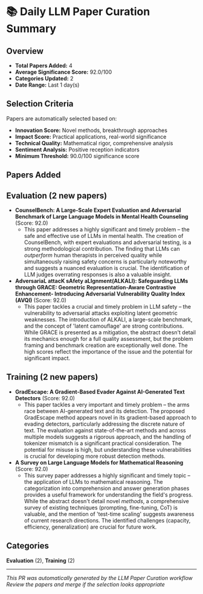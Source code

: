 # 📚 Daily LLM Paper Curation Summary

## Overview
- **Total Papers Added:** 4
- **Average Significance Score:** 92.0/100
- **Categories Updated:** 2
- **Date Range:** Last 1 day(s)

## Selection Criteria
Papers are automatically selected based on:
- **Innovation Score:** Novel methods, breakthrough approaches
- **Impact Score:** Practical applications, real-world significance  
- **Technical Quality:** Mathematical rigor, comprehensive analysis
- **Sentiment Analysis:** Positive reception indicators
- **Minimum Threshold:** 90.0/100 significance score

## Papers Added

## Evaluation (2 new papers)
- **CounselBench: A Large-Scale Expert Evaluation and Adversarial Benchmark of Large Language Models in Mental Health Counseling** (Score: 92.0)
  - This paper addresses a highly significant and timely problem – the safe and effective use of LLMs in mental health. The creation of CounselBench, with expert evaluations and adversarial testing, is a strong methodological contribution. The finding that LLMs can *outperform* human therapists in perceived quality while simultaneously raising safety concerns is particularly noteworthy and suggests a nuanced evaluation is crucial. The identification of LLM judges overrating responses is also a valuable insight.
- **AdversariaL attacK sAfety aLIgnment(ALKALI): Safeguarding LLMs through GRACE: Geometric Representation-Aware Contrastive Enhancement- Introducing Adversarial Vulnerability Quality Index (AVQI)** (Score: 92.0)
  - This paper tackles a crucial and timely problem in LLM safety – the vulnerability to adversarial attacks exploiting latent geometric weaknesses. The introduction of ALKALI, a large-scale benchmark, and the concept of 'latent camouflage' are strong contributions. While GRACE is presented as a mitigation, the abstract doesn't detail its mechanics enough for a full quality assessment, but the problem framing and benchmark creation are exceptionally well done. The high scores reflect the importance of the issue and the potential for significant impact.

## Training (2 new papers)
- **GradEscape: A Gradient-Based Evader Against AI-Generated Text Detectors** (Score: 92.0)
  - This paper tackles a very important and timely problem – the arms race between AI-generated text and its detection. The proposed GradEscape method appears novel in its gradient-based approach to evading detectors, particularly addressing the discrete nature of text. The evaluation against state-of-the-art methods and across multiple models suggests a rigorous approach, and the handling of tokenizer mismatch is a significant practical consideration. The potential for misuse is high, but understanding these vulnerabilities is crucial for developing more robust detection methods.
- **A Survey on Large Language Models for Mathematical Reasoning** (Score: 92.0)
  - This survey paper addresses a highly significant and timely topic – the application of LLMs to mathematical reasoning. The categorization into comprehension and answer generation phases provides a useful framework for understanding the field's progress. While the abstract doesn't detail novel *methods*, a comprehensive survey of existing techniques (prompting, fine-tuning, CoT) is valuable, and the mention of 'test-time scaling' suggests awareness of current research directions. The identified challenges (capacity, efficiency, generalization) are crucial for future work.

## Categories
**Evaluation** (2), **Training** (2)

---
*This PR was automatically generated by the LLM Paper Curation workflow*
*Review the papers and merge if the selection looks appropriate*

